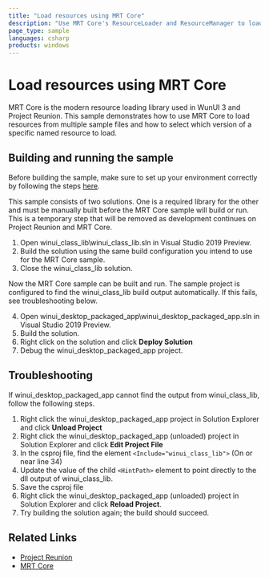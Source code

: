 ```yaml
---
title: "Load resources using MRT Core"
description: "Use MRT Core's ResourceLoader and ResourceManager to load resources from several resource files"
page_type: sample
languages: csharp
products: windows
---
```


# Load resources using MRT Core

MRT Core is the modern resource loading library used in WunUI 3 and Project Reunion. This sample demonstrates how to use MRT Core to load resources from multiple sample files and how to select which version of a specific named resource to load. 

## Building and running the sample

Before building the sample, make sure to set up your environment correctly by following the steps [here](https://docs.microsoft.com/en-us/windows/apps/project-reunion#set-up-your-development-environment).

This sample consists of two solutions. One is a required library for the other and must be manually built before the MRT Core sample will build or run. This is a temporary step that will be removed as development continues on Project Reunion and MRT Core.

1.  Open winui_class_lib\winui_class_lib.sln in Visual Studio 2019 Preview.
2. Build the solution using the same build configuration you intend to use for the MRT Core sample.
3. Close the winui_class_lib solution.

Now the MRT Core sample can be built and run. The sample project is configured to find the winui_class_lib build output automatically. If this fails, see troubleshooting below.

4. Open winui_desktop_packaged_app\winui_desktop_packaged_app.sln in Visual Studio 2019 Preview.
5. Build the solution.
6. Right click on the solution and click **Deploy Solution**
7. Debug the winui_desktop_packaged_app project.

## Troubleshooting

If winui_desktop_packaged_app cannot find the output from winui_class_lib, follow the following steps.

1. Right click the winui_desktop_packaged_app project in Solution Explorer and click **Unload Project**
2. Right click the winui_desktop_packaged_app (unloaded) project in Solution Explorer and click **Edit Project File**
3. In the csproj file, find the element `<Include="winui_class_lib">` (On or near line 34)
4. Update the value of the child `<HintPath>` element to point directly to the dll output of winui_class_lib.
5. Save the csproj file
6. Right click the winui_desktop_packaged_app (unloaded) project in Solution Explorer and click **Reload Project**.
7. Try building the solution again; the build should succeed.

## Related Links

- [Project Reunion](https://docs.microsoft.com/en-us/windows/apps/project-reunion)
- [MRT Core](https://docs.microsoft.com/en-us/windows/apps/project-reunion/mrtcore)
